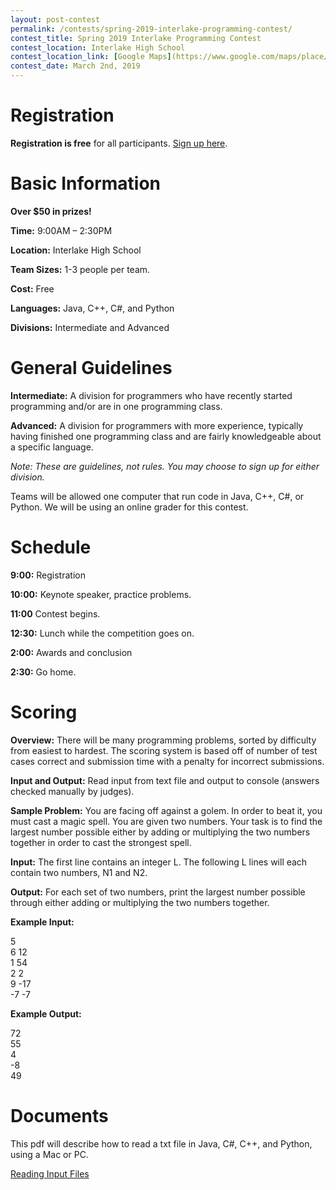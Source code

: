 ```yaml
---
layout: post-contest
permalink: /contests/spring-2019-interlake-programming-contest/
contest_title: Spring 2019 Interlake Programming Contest
contest_location: Interlake High School
contest_location_link: [Google Maps](https://www.google.com/maps/place/Interlake+High+School/@47.628934,-122.1262297,17z/data=!3m1!4b1!4m5!3m4!1s0x54906da201112251:0xefc929dd1c0ff5c3!8m2!3d47.628934!4d-122.124041)
contest_date: March 2nd, 2019
---
```



# Registration
**Registration is free** for all participants. 
[Sign up here](https://tinyurl.com/interlakecomp).

# Basic Information #

**Over $50 in prizes!**

**Time:** 9:00AM – 2:30PM

**Location:** Interlake High School

**Team Sizes:** 1-3 people per team. 

**Cost:** Free

**Languages:** Java, C++, C#, and Python

**Divisions:** Intermediate and Advanced


# General Guidelines #

**Intermediate:**  A division for programmers who have recently started programming and/or are in one programming class.

**Advanced:**  A division for programmers with more experience, typically having finished one programming class and are fairly knowledgeable about a specific language.

_Note: These are guidelines, not rules. You may choose to sign up for either division._

Teams will be allowed one computer that run code in Java, C++, C#, or Python. We will be using an online grader for this contest.

# Schedule #

**9:00:** Registration

**10:00:** Keynote speaker, practice problems.

**11:00** Contest begins. 

**12:30:** Lunch while the competition goes on.

**2:00:** Awards and conclusion

**2:30:** Go home.

# Scoring #

**Overview:** There will be many programming problems, sorted by difficulty from easiest to hardest. The scoring system is based off of number of test cases correct and submission time with a penalty for incorrect submissions. 

**Input and Output:** Read input from text file and output to console (answers checked manually by judges).

**Sample Problem:** You are facing off against a golem. In order to beat it, you must cast a magic spell. You are given two numbers. Your task is to find the largest number possible either by adding or multiplying the two numbers together in order to cast the strongest spell.

**Input:** The first line contains an integer L. The following L lines will each contain two numbers, N1 and N2.

**Output:** For each set of two numbers, print the largest number possible through either adding or multiplying the two numbers together.

**Example Input:**

5  
6 12  
1 54  
2 2  
9 -17  
-7 -7  

**Example Output:**

72  
55  
4  
-8  
49  

# Documents #

This pdf will describe how to read a txt file in Java, C#, C++, and Python, using a Mac or PC.

<a href="/assets/docs/reading_input_files_packet.pdf">Reading Input Files</a>

